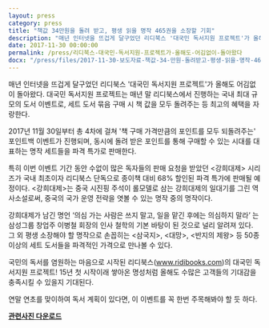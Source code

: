 ```yaml
---
layout: press
category: press
title: "책값 34만원을 돌려 받고, 평생 읽을 명작 465권을 소장할 기회"
description: "매년 인터넷을 뜨겁게 달구었던 리디북스 '대국민 독서지원 프로젝트'가 올해도 어김없이 돌아왔다."
date: 2017-11-30 00:00:00
permalink: /press/리디북스-대국민-독서지원-프로젝트가-올해도-어김없이-돌아왔다
docx: "/press/files/2017-11-30-보도자료-책값-34-만원-돌려받고-평생-읽을-명작-465권을-소장할-기회.docx"
---
```


매년 인터넷을 뜨겁게 달구었던 리디북스 '대국민 독서지원 프로젝트'가 올해도 어김없이 돌아왔다. 대국민 독서지원 프로젝트는 매년 말 리디북스에서 진행하는 국내 최대 규모의 도서 이벤트로, 세트 도서 묶음 구매 시 책 값을 모두 돌려주는 등 최고의 혜택을 자랑한다.

2017년 11월 30일부터 총 4차에 걸쳐 '책 구매 가격만큼의 포인트를 모두 되돌려주는' 포인트백 이벤트가 진행되며, 동시에 돌려 받은 포인트를 통해 구매할 수 있는 시대를 대표하는 명작 세트들을 파격 특가로 판매한다.

특히 이번 이벤트 기간 동안 수없이 많은 독자들의 판매 요청을 받았던 &lt;강희대제&gt; 시리즈가 국내 최초이자 리디북스 단독으로 종이책 대비 68% 할인된 파격 특가에 판매될 예정이다. &lt;강희대제&gt;는 중국 시진핑 주석이 롤모델로 삼는 강희대제의 일대기를 그린 역사소설로써, 중국의 국가 운영 전략을 엿볼 수 있는 명작 중의 명작이다.

강희대제가 남긴 명언 ‘의심 가는 사람은 쓰지 말고, 일을 맡긴 후에는 의심하지 말라’ 는 삼성그룹 창업주 이병철 회장의 인사 철학의 기본 바탕이 된 것으로 널리 알려져 있다.
그 외 평생 소장해야 할 명작으로 손꼽히는 &lt;삼국지&gt;, &lt;대망&gt;, &lt;반지의 제왕&gt; 등 50종 이상의 세트 도서들을 파격적인 가격으로 만나볼 수 있다.

국민의 독서를 염원하는 마음으로 시작된 리디북스(www.ridibooks.com)의 대국민 독서지원 프로젝트! 15년 첫 시작이래 쌓아온 명성처럼 올해도 수많은 고객들의 기대감을 충족시킬 수 있을지 기대된다.

연말 연초를 맞이하여 독서 계획이 있다면, 이 이벤트를 꼭 한번 주목해봐야 할 듯 하다.

[**관련사진 다운로드**](/press/img/2017-11-30-보도자료-대국민독서지원.jpg)
